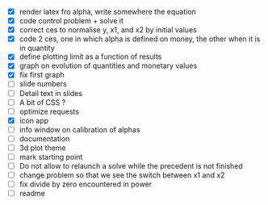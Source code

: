 - [x] render latex fro alpha, write somewhere the equation
- [x] code control problem + solve it
- [x] correct ces to normalise y, x1, and x2 by initial values
- [x] code 2 ces, one in which alpha is defined on money, the other when it is in quantity
- [x] define plotting limit as a function of results
- [x] graph on evolution of quantities and monetary values
- [x] fix first graph
- [ ] slide numbers
- [ ] Detail text in slides
- [ ] A bit of CSS ?
- [ ] optimize requests
- [x] icon app
- [ ] info window on calibration of alphas
- [ ] documentation
- [ ] 3d plot theme
- [ ] mark starting point
- [ ] Do not allow to relaunch a solve while the precedent is not finished
- [ ] change problem so that we see the switch between x1 and x2
- [ ] fix divide by zero encountered in power
- [ ] readme
